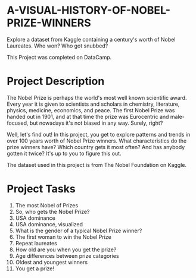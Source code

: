 # A-VISUAL-HISTORY-OF-NOBEL-PRIZE-WINNERS
Explore a dataset from Kaggle containing a century's worth of Nobel Laureates. Who won? Who got snubbed?

This Project was completed on DataCamp.

# Project Description

The Nobel Prize is perhaps the world's most well known scientific award. Every year it is given to scientists and scholars in chemistry, literature, physics, medicine, economics, and peace. The first Nobel Prize was handed out in 1901, and at that time the prize was Eurocentric and male-focused, but nowadays it's not biased in any way. Surely, right?

Well, let's find out! In this project, you get to explore patterns and trends in over 100 years worth of Nobel Prize winners. What characteristics do the prize winners have? Which country gets it most often? And has anybody gotten it twice? It's up to you to figure this out.

The dataset used in this project is from The Nobel Foundation on Kaggle.

# Project Tasks

1. The most Nobel of Prizes
2. So, who gets the Nobel Prize?
3. USA dominance
4. USA dominance, visualized
5. What is the gender of a typical Nobel Prize winner?
6. The first woman to win the Nobel Prize
7. Repeat laureates
8. How old are you when you get the prize?
9. Age differences between prize categories
10. Oldest and youngest winners
11. You get a prize!
